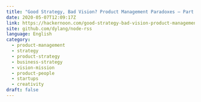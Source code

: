 ```yaml
---
title: "Good Strategy, Bad Vision? Product Management Paradoxes — Part I"
date: 2020-05-07T12:09:17Z
link: https://hackernoon.com/good-strategy-bad-vision-product-management-paradoxes-part-i-5tip3yks?source=rss&utm_medium=RSS&utm_source=news.12bit.vn
site: github.com/dylang/node-rss
language: English
category:
  - product-management
  - strategy
  - product-strategy
  - business-strategy
  - vision-mission
  - product-people
  - startups
  - creativity
draft: false
---
```

